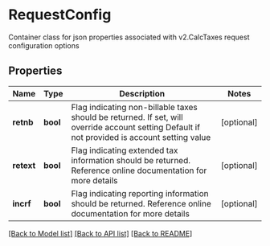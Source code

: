 # RequestConfig

Container class for json properties associated with v2.CalcTaxes request configuration options
## Properties
Name | Type | Description | Notes
------------ | ------------- | ------------- | -------------
**retnb** | **bool** | Flag indicating non-billable taxes should be returned.  If set, will override account setting  Default if not provided is account setting value | [optional] 
**retext** | **bool** | Flag indicating extended tax information should be returned.  Reference online documentation for more details | [optional] 
**incrf** | **bool** | Flag indicating reporting information should be returned.  Reference online documentation for more details | [optional] 

[[Back to Model list]](../README.md#documentation-for-models) [[Back to API list]](../README.md#documentation-for-api-endpoints) [[Back to README]](../README.md)


